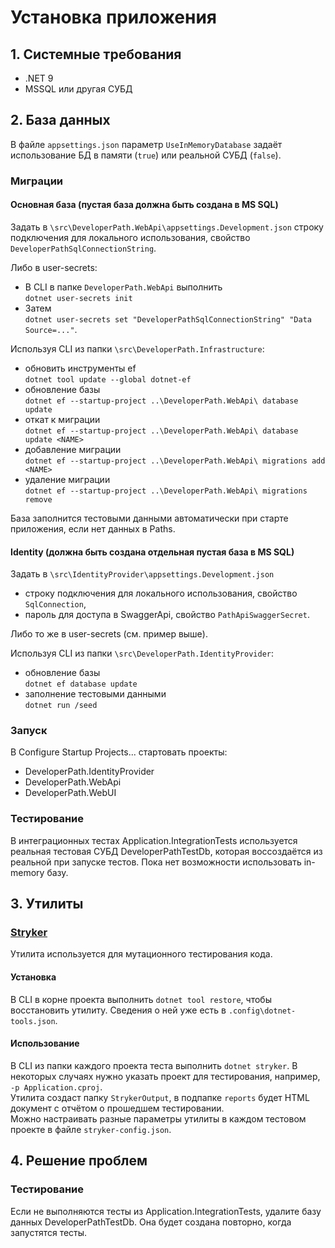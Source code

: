 ﻿# Установка приложения

## 1. Системные требования
  - .NET 9
  - MSSQL или другая СУБД

## 2. База данных
В файле `appsettings.json` параметр `UseInMemoryDatabase` задаёт использование БД в памяти (`true`) или реальной СУБД (`false`).

### Миграции
#### Основная база (пустая база должна быть создана в MS SQL)
Задать в `\src\DeveloperPath.WebApi\appsettings.Development.json` строку подключения для локального использования, свойство `DeveloperPathSqlConnectionString`.

Либо в user-secrets:
- В CLI в папке `DeveloperPath.WebApi` выполнить   
`dotnet user-secrets init`  
- Затем   
`dotnet user-secrets set "DeveloperPathSqlConnectionString" "Data Source=..."`.

Используя CLI из папки `\src\DeveloperPath.Infrastructure`:
- обновить инструменты ef  
`dotnet tool update --global dotnet-ef`
- обновление базы  
`dotnet ef --startup-project ..\DeveloperPath.WebApi\ database update`
- откат к миграции   
`dotnet ef --startup-project ..\DeveloperPath.WebApi\ database update <NAME>`
- добавление миграции  
`dotnet ef --startup-project ..\DeveloperPath.WebApi\ migrations add <NAME>`
- удаление миграции  
`dotnet ef --startup-project ..\DeveloperPath.WebApi\ migrations remove`

База заполнится тестовыми данными автоматически при старте приложения, если нет данных в Paths.

#### Identity (должна быть создана отдельная пустая база в MS SQL)
Задать в `\src\IdentityProvider\appsettings.Development.json`
- строку подключения для локального использования, свойство `SqlConnection`,
- пароль для доступа в SwaggerApi, свойство `PathApiSwaggerSecret`.

Либо то же в user-secrets (см. пример выше).

Используя CLI из папки `\src\DeveloperPath.IdentityProvider`:
- обновление базы  
`dotnet ef database update`
- заполнение тестовыми данными  
`dotnet run /seed`

### Запуск
В Configure Startup Projects... стартовать проекты:
- DeveloperPath.IdentityProvider  
- DeveloperPath.WebApi  
- DeveloperPath.WebUI  

### Тестирование
В интеграционных тестах Application.IntegrationTests используется реальная тестовая СУБД DeveloperPathTestDb, которая воссоздаётся из реальной при запуске тестов. Пока нет возможности использовать in-memory базу.

## 3. Утилиты
### [Stryker](https://stryker-mutator.io/)
Утилита используется для мутационного тестирования кода.

#### Установка
В CLI в корне проекта выполнить `dotnet tool restore`, чтобы восстановить утилиту. Сведения о ней уже есть в `.config\dotnet-tools.json`.

#### Использование
В CLI из папки каждого проекта теста выполнить `dotnet stryker`.  В некоторых случаях нужно указать проект для тестирования, например, `-p Application.cproj`.  
Утилита создаст папку `StrykerOutput`, в подпапке `reports` будет HTML документ с отчётом о прошедшем тестировании.  
Можно настраивать разные параметры утилиты в каждом тестовом проекте в файле `stryker-config.json`.

## 4. Решение проблем

### Тестирование
Если не выполняются тесты из Application.IntegrationTests, удалите базу данных DeveloperPathTestDb. Она будет создана повторно, когда запустятся тесты.

